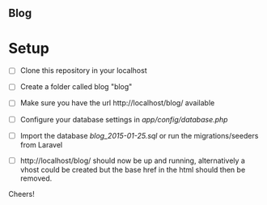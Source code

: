## Blog

# Setup
- [ ] Clone this repository in your localhost
- [ ] Create a folder called blog "blog" 
- [ ] Make sure you have the url http://localhost/blog/ available
- [ ] Configure your database settings in *app/config/database.php*
- [ ] Import the database *blog_2015-01-25.sql* or run the migrations/seeders from Laravel
- [ ] http://localhost/blog/ should now be up and running, alternatively a vhost could be created but the base href in the html should then be removed.


Cheers!
